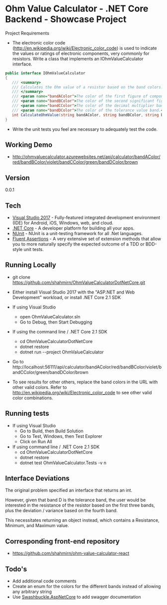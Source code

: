 # Ohm Value Calculator - .NET Core Backend - Showcase Project

Project Requirements
- The electronic color code (http://en.wikipedia.org/wiki/Electronic_color_code) is used to indicate the values or ratings of electronic components, very commonly for resistors.
Write a class that implements an IOhmValueCalculator interface.
```C#
public interface IOhmValueCalculator
{
   /// <summary>
   /// Calculates the Ohm value of a resistor based on the band colors.
   /// </summary>
   /// <param name="bandAColor">The color of the first figure of component value band.</param>
   /// <param name="bandBColor">The color of the second significant figure band.</param>
   /// <param name="bandCColor">The color of the decimal multiplier band.</param>
   /// <param name="bandDColor">The color of the tolerance value band.</param>
   int CalculateOhmValue(string bandAColor, string bandBColor, string bandCColor, string bandDColor);
}
```

- Write the unit tests you feel are necessary to adequately test the code.

## Working Demo
- http://ohmvaluecalculator.azurewebsites.net/api/calculator/bandAColor/red/bandBColor/violet/bandCColor/green/bandDColor/brown

## Version
0.0.1

## Tech
* [Visual Studio 2017] - Fully-featured integrated development environment (IDE) for Android, iOS, Windows, web, and cloud.
* [.NET Core] - A developer platform for building all your apps.
* [NUnit] - NUnit is a unit-testing framework for all .Net languages.
* [Fluent Assertions] - A very extensive set of extension methods that allow you to more naturally specify the expected outcome of a TDD or BDD-style unit tests.

## Running Locally
- git clone https://github.com/shahmirn/OhmValueCalculatorDotNetCore.git
- Either install Visual Studio 2017 with the "ASP.NET and Web Development" workload, or install .NET Core 2.1 SDK
- If using Visual Studio
  - open OhmValueCalculator.sln
  - Go to Debug, then Start Debugging
  
- If using the command line / .NET Core 2.1 SDK
  - cd OhmValueCalculatorDotNetCore
  - dotnet restore
  - dotnet run --project OhmValueCalculator

- Go to http://localhost:56111/api/calculator/bandAColor/red/bandBColor/violet/bandCColor/green/bandDColor/brown
- To see results for other others, replace the band colors in the URL with other valid colors. Refer to http://en.wikipedia.org/wiki/Electronic_color_code to see other valid color combinations.
  
## Running tests
- If using Visual Studio
  - Go to Build, then Build Solution
  - Go to Test, Windows, then Test Explorer
  - Click on Run All
- If using command line / .NET Core 2.1 SDK
  - cd OhmValueCalculatorDotNetCore
  - dotnet restore
  - dotnet test OhmValueCalculator.Tests -v n
  
## Interface Deviations
The original problem specified an interface that returns an int.

However, given that band D is the tolerance band, the user would be interested in the resistance of the resistor based 
on the first three bands, plus the deviation / variance based on the fourth band.

This necessitates returning an object instead, which contains a Resistance, Minimum, and Maximum value.

## Corresponding front-end repository
- https://github.com/shahmirn/ohm-value-calculator-react

## Todo's
- Add additional code comments
- Create an enum for the colors for the different bands instead of allowing any arbitrary string
- Use [Swashbuckle.AspNetCore] to add swagger documentation

[Visual Studio 2017]:https://visualstudio.microsoft.com/vs/
[.NET Core]:https://www.microsoft.com/net/
[NUnit]:http://nunit.org/
[Fluent Assertions]:https://fluentassertions.com/
[Swashbuckle.AspNetCore]:https://github.com/domaindrivendev/Swashbuckle.AspNetCore
